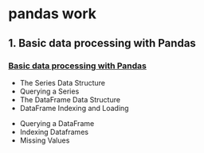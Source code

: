 # pandas work
## 1. Basic data processing with Pandas
### [Basic data processing with Pandas](https://github.com/shsarv/Data-Analysis-and-Visualization/blob/master/pandas/Data%20processing%20with%20pandas.ipynb)
* The Series Data Structure
* Querying a Series
* The DataFrame Data Structure
* DataFrame Indexing and Loading
- Querying a DataFrame
- Indexing Dataframes
- Missing Values

